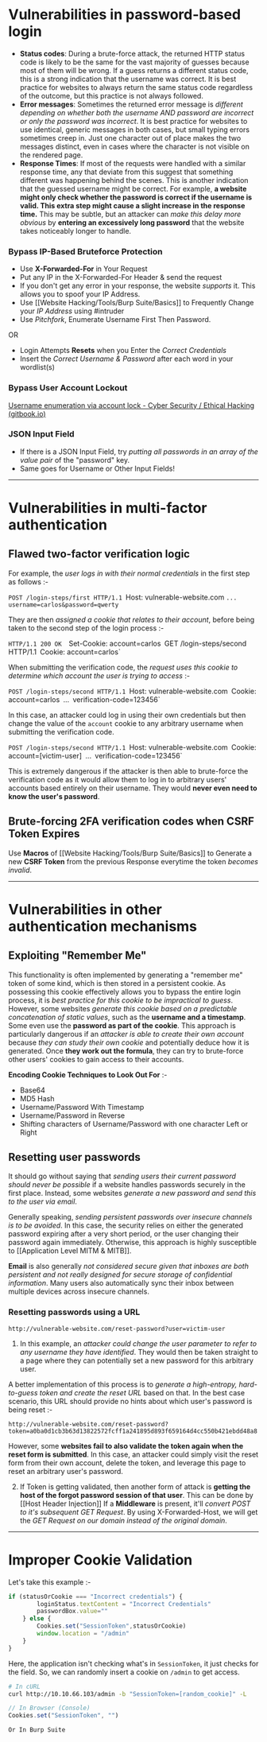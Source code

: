 # Vulnerabilities in password-based login
-   **Status codes**: During a brute-force attack, the returned HTTP status code is likely to be the same for the vast majority of guesses because most of them will be wrong. If a guess returns a different status code, this is a strong indication that the username was correct. It is best practice for websites to always return the same status code regardless of the outcome, but this practice is not always followed.
-   **Error messages**: Sometimes the returned error message is *different depending on whether both the username AND password are incorrect or only the password was incorrect*. It is best practice for websites to use identical, generic messages in both cases, but small typing errors sometimes creep in. Just one character out of place makes the two messages distinct, even in cases where the character is not visible on the rendered page.
- **Response Times**: If most of the requests were handled with a similar response time, any that deviate from this suggest that something different was happening behind the scenes. This is another indication that the guessed username might be correct. For example, **a website might only check whether the password is correct if the username is valid. This extra step might cause a slight increase in the response time.** This may be subtle, but an attacker can *make this delay more obvious* by **entering an excessively long password** that the website takes noticeably longer to handle.


### Bypass IP-Based Bruteforce Protection
- Use **X-Forwarded-For** in Your Request
- Put any IP in the X-Forwarded-For Header & send the request
- If you don't get any error in your response, the website *supports* it. This allows you to spoof your IP Address.
- Use [[Website Hacking/Tools/Burp Suite/Basics]] to Frequently Change your *IP Address* using #intruder 
- Use *Pitchfork*, Enumerate Username First Then Password.

OR

- Login Attempts **Resets** when you Enter the *Correct Credentials*
- Insert the *Correct Username & Password* after each word in your wordlist(s)


### Bypass User Account Lockout
[Username enumeration via account lock - Cyber Security / Ethical Hacking (gitbook.io)](https://666isildur.gitbook.io/ethical-hacking/web-app-pentesting/authentication/vulnerabilities-in-password-based-login/username-enumeration-via-account-lock)



### JSON Input Field
- If there is a JSON Input Field, try *putting all passwords in an array of the value pair* of the "password" key.
- Same goes for Username or Other Input Fields!


---
# Vulnerabilities in multi-factor authentication

## Flawed two-factor verification logic
For example, the *user logs in with their normal credentials* in the first step as follows :-

`POST /login-steps/first HTTP/1.1
 `Host: vulnerable-website.com 
 `... `
 `username=carlos&password=qwerty`

They are then *assigned a cookie that relates to their account*, before being taken to the second step of the login process :-

`HTTP/1.1 200 OK 
`Set-Cookie: account=carlos`
`GET /login-steps/second HTTP/1.1`
`Cookie: account=carlos`

When submitting the verification code, the *request uses this cookie to determine which account the user is trying to access* :-

`POST /login-steps/second HTTP/1.1
`Host: vulnerable-website.com`
`Cookie: account=carlos`
`...`
`verification-code=123456`

In this case, an attacker could log in using their own credentials but then change the value of the `account` cookie to any arbitrary username when submitting the verification code.

`POST /login-steps/second HTTP/1.1
`Host: vulnerable-website.com`
`Cookie: account=[victim-user]`
`...`
`verification-code=123456`

This is extremely dangerous if the attacker is then able to brute-force the verification code as it would allow them to log in to arbitrary users' accounts based entirely on their username. They would **never even need to know the user's password**.



## Brute-forcing 2FA verification codes when CSRF Token Expires

Use **Macros** of [[Website Hacking/Tools/Burp Suite/Basics]] to Generate a new **CSRF Token** from the previous Response everytime the token *becomes invalid*.


---

# Vulnerabilities in other authentication mechanisms

## Exploiting "Remember Me"

This functionality is often implemented by generating a "remember me" token of some kind, which is then stored in a persistent cookie. As possessing this cookie effectively allows you to bypass the entire login process, it is *best practice for this cookie to be impractical to guess*. However, some websites *generate this cookie based on a predictable concatenation of static values*, such as the **username and a timestamp**. Some even use the **password as part of the cookie**. This approach is particularly dangerous if an *attacker is able to create their own account* because *they can study their own cookie* and potentially deduce how it is generated. Once **they work out the formula**, they can try to brute-force other users' cookies to gain access to their accounts.

**Encoding Cookie Techniques to Look Out For** :-
- Base64
- MD5 Hash
- Username/Password With Timestamp
- Username/Password in Reverse
- Shifting characters of Username/Password with one character Left or Right


## Resetting user passwords
It should go without saying that *sending users their current password should never be possible* if a website handles passwords securely in the first place. Instead, some websites *generate a new password and send this to the user via email*.

Generally speaking, *sending persistent passwords over insecure channels is to be avoided*. In this case, the security relies on either the generated password expiring after a very short period, or the user changing their password again immediately. Otherwise, this approach is highly susceptible to [[Application Level MITM & MITB]].

**Email** is also generally *not considered secure given that inboxes are both persistent and not really designed for secure storage of confidential information*. Many users also automatically sync their inbox between multiple devices across insecure channels.


### Resetting passwords using a URL

`http://vulnerable-website.com/reset-password?user=victim-user`

1) In this example, an *attacker could change the user parameter to refer to any username they have identified*. They would then be taken straight to a page where they can potentially set a new password for this arbitrary user.

A better implementation of this process is to *generate a high-entropy, hard-to-guess token and create the reset URL* based on that. In the best case scenario, this URL should provide no hints about which user's password is being reset :-

`http://vulnerable-website.com/reset-password?token=a0ba0d1cb3b63d13822572fcff1a241895d893f659164d4cc550b421ebdd48a8`

However, some **websites fail to also validate the token again when the reset form is submitted**. In this case, an attacker could simply visit the reset form from their own account, delete the token, and leverage this page to reset an arbitrary user's password.


2) If Token is getting validated, then another form of attack is **getting the host of the forgot password session of that user**. This can be done by [[Host Header Injection]]
If a **Middleware** is present, it'll *convert POST to it's subsequent GET Request*. By using X-Forwarded-Host, we will get the *GET Request on our domain instead of the original domain*.


---
# Improper Cookie Validation
Let's take this example :-
```js
if (statusOrCookie === "Incorrect credentials") {
        loginStatus.textContent = "Incorrect Credentials"
        passwordBox.value=""
    } else {
        Cookies.set("SessionToken",statusOrCookie)
        window.location = "/admin"
    }
}
```
Here, the application isn't checking what's in `SessionToken`, it just checks for the field. So, we can randomly insert a cookie on `/admin` to get access.

```sh
# In cURL
curl http://10.10.66.103/admin -b "SessionToken=[random_cookie]" -L
```
```js
// In Browser (Console)
Cookies.set("SessionToken", "")
```
```
Or In Burp Suite
```
